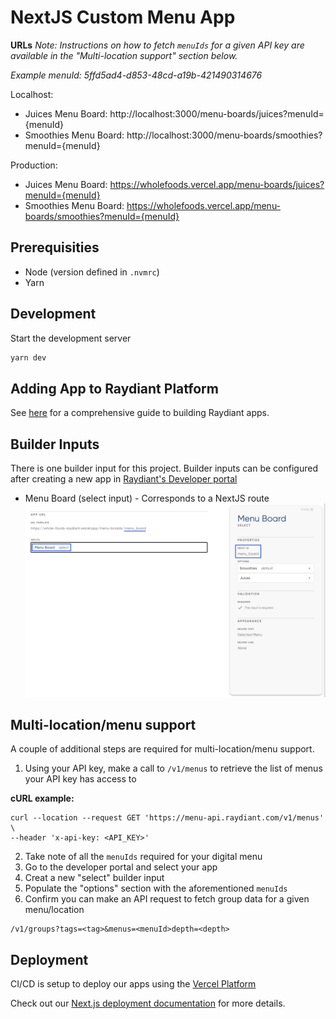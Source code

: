 # NextJS Custom Menu App

**URLs**
_Note: Instructions on how to fetch `menuIds` for a given API key are available in the "Multi-location support" section below._

_Example menuId: 5ffd5ad4-d853-48cd-a19b-421490314676_

Localhost:

- Juices Menu Board: http://localhost:3000/menu-boards/juices?menuId={menuId}
- Smoothies Menu Board: http://localhost:3000/menu-boards/smoothies?menuId={menuId}

Production:

- Juices Menu Board: https://wholefoods.vercel.app/menu-boards/juices?menuId={menuId}
- Smoothies Menu Board: https://wholefoods.vercel.app/menu-boards/smoothies?menuId={menuId}

## Prerequisities

- Node (version defined in `.nvmrc`)
- Yarn

## Development

Start the development server

```bash
yarn dev
```

## Adding App to Raydiant Platform

See [here](https://raydiant.notion.site/How-do-I-develop-an-app-487d7064eeec402fb7d376a5f6e6eed9) for a comprehensive guide to building Raydiant apps.

## Builder Inputs

There is one builder input for this project. Builder inputs can be configured after creating a new app in [Raydiant's Developer portal](https://developers.raydiant.com/)

- Menu Board (select input) - Corresponds to a NextJS route
  ![Menu Board](menu-board-builder-input.png)

## Multi-location/menu support

A couple of additional steps are required for multi-location/menu support.

1. Using your API key, make a call to `/v1/menus` to retrieve the list of menus your API key has access to

**cURL example:**

```
curl --location --request GET 'https://menu-api.raydiant.com/v1/menus' \
--header 'x-api-key: <API_KEY>'
```

2. Take note of all the `menuIds` required for your digital menu
3. Go to the developer portal and select your app
4. Creat a new "select" builder input
5. Populate the "options" section with the aforementioned `menuIds`
6. Confirm you can make an API request to fetch group data for a given menu/location

```
/v1/groups?tags=<tag>&menus=<menuId>depth=<depth>
```

## Deployment

CI/CD is setup to deploy our apps using the [Vercel Platform](https://vercel.com/new?utm_medium=default-template&filter=next.js&utm_source=create-next-app&utm_campaign=create-next-app-readme)

Check out our [Next.js deployment documentation](https://nextjs.org/docs/deployment) for more details.
